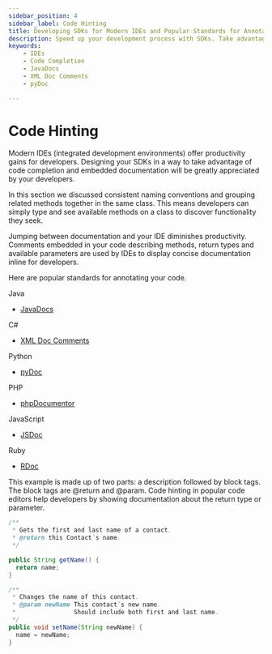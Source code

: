 ```yaml
---
sidebar_position: 4
sidebar_label: Code Hinting
title: Developing SDKs for Modern IDEs and Popular Standards for Annotating Your Code
description: Speed up your development process with SDKs. Take advantage of code completion and integrated documentation like JavaDocs, XML Doc Comments, pyDoc, phpDocumentor, JSDoc and RDoc to get the most out of your SDK projects.
keywords: 
    - IDEs
    - Code Completion
    - JavaDocs
    - XML Doc Comments
    - pyDoc

---
```


# Code Hinting
Modern IDEs (integrated development environments) offer productivity gains for developers. Designing your SDKs in a way to take advantage of code completion and embedded documentation will be greatly appreciated by your developers.

In this section we discussed consistent naming conventions and grouping related methods together in the same class. This means developers can simply type and see available methods on a class to discover functionality they seek.


Jumping between documentation and your IDE diminishes productivity. Comments embedded in your code describing methods, return types and available parameters are used by IDEs  to display concise documentation inline for developers.

Here are popular standards for annotating your code.

Java
* [JavaDocs](https://www.oracle.com/be/technical-resources/articles/java/javadoc-tool.html)

C#
* [XML Doc Comments](https://learn.microsoft.com/en-us/dotnet/csharp/language-reference/xmldoc/)

Python
* [pyDoc](https://docs.python.org/3/library/pydoc.html)

PHP
* [phpDocumentor](https://www.phpdoc.org/)

JavaScript
* [JSDoc](https://jsdoc.app/index.html)

Ruby
* [RDoc](https://ruby.github.io/rdoc/)

This example is made up of two parts: a description followed by block tags. The block tags are @return and @param. Code hinting in popular code editors help developers by showing  documentation about the return type or parameter.

``` java
/**
 * Gets the first and last name of a contact.
 * @return this Contact’s name.
 */

public String getName() {
  return name;
}

/**
 * Changes the name of this contact.
 * @param newName This contact’s new name.  
 *                Should include both first and last name.
 */
public void setName(String newName) {
  name = newName;
}
```

